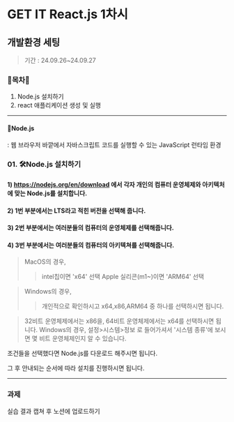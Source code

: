 # GET IT React.js 1차시
## 개발환경 세팅
> 기간 : 24.09.26~24.09.27


### 🚀목차🚀
1. Node.js 설치하기
2. react 애플리케이션 생성 및 실행
---

#### 🌿Node.js
: 웹 브라우저 바깥에서 자바스크립트 코드를 실행할 수 있는 JavaScript 런타임 환경

### 01. 🛠️Node.js 설치하기
#### 1) https://nodejs.org/en/download 에서 각자 개인의 컴퓨터 운영체제와 아키텍처에 맞는 Node.js를 설치합니다.
#### 2) 1번 부분에서는 LTS라고 적힌 버전을 선택해 줍니다.
#### 3) 2번 부분에서는 여러분들의 컴퓨터의 운영체제를 선택해줍니다.
#### 4) 3번 부분에서는 여러분들의 컴퓨터의 아키텍쳐를 선택해줍니다.

> MacOS의 경우,
>> intel칩이면 'x64' 선택
>> Apple 실리콘(m1~)이면 'ARM64' 선택

> Windows의 경우,
>> 개인적으로 확인하시고 x64,x86,ARM64 중 하나를 선택하시면 됩니다.

> 32비트 운영체제에서는 x86을,
> 64비트 운영체제에서는 x64를 선택하시면 됩니다.
> Windows의 경우, 설정>시스템>정보 로 들어가셔서 '시스템 종류'에 보시면 몇 비트 운영체제인지 알 수 있습니다.

조건들을 선택했다면 Node.js를 다운로드 해주시면 됩니다.

그 후 안내되는 순서에 따라 설치를 진행하시면 됩니다.

---
### 과제
실습 결과 캡쳐 후 노션에 업로드하기



